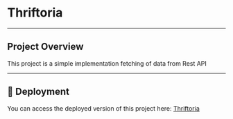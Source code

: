 # Thriftoria

---

## Project Overview
This project is a simple implementation fetching of data from Rest API 

---

## 🚀 Deployment

You can access the deployed version of this project here: [Thriftoria](https://thriftoria.vercel.app/)

